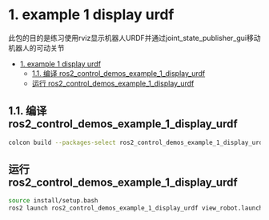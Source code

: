 # 1. example 1 display urdf

此包的目的是练习使用rviz显示机器人URDF并通过joint_state_publisher_gui移动机器人的可动关节

- [1. example 1 display urdf](#1-example-1-display-urdf)
  - [1.1. 编译 ros2\_control\_demos\_example\_1\_display\_urdf](#11-编译-ros2_control_demos_example_1_display_urdf)
  - [运行 ros2\_control\_demos\_example\_1\_display\_urdf](#运行-ros2_control_demos_example_1_display_urdf)

## 1.1. 编译 ros2_control_demos_example_1_display_urdf

```bash
colcon build --packages-select ros2_control_demos_example_1_display_urdf --symlink-install
```

## 运行 ros2_control_demos_example_1_display_urdf

```bash
source install/setup.bash
ros2 launch ros2_control_demos_example_1_display_urdf view_robot.launch.py
```
